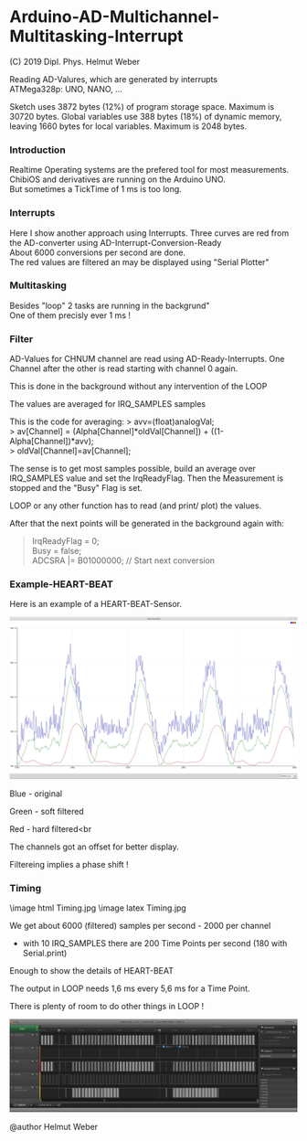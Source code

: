 # Arduino-AD-Multichannel-Multitasking-Interrupt

(C) 2019 Dipl. Phys. Helmut Weber<br>
 
 Reading AD-Valures, which are generated by interrupts<br>
 ATMega328p: UNO, NANO, ...<br>
 

 Sketch uses 3872 bytes (12%) of program storage space. Maximum is 30720 bytes.
 Global variables use 388 bytes (18%) of dynamic memory, leaving 1660 bytes for local variables. Maximum is 2048 bytes.
 
 <h3>Introduction</h3>

 Realtime Operating systems are the prefered tool for most measurements.<br>
 ChibiOS and derivatives are running on the Arduino UNO.<br>
 But sometimes a TickTime of 1 ms is too long.<br>
 
  <h3>Interrupts</h3>
 Here I show another approach using Interrupts.
 Three curves are red from the AD-converter using AD-Interrupt-Conversion-Ready<br>
 About 6000 conversions per second are done.<br>
 The red values are filtered an may be displayed using "Serial Plotter"<br>
 
  <h3>Multitasking</h3>
 Besides "loop" 2 tasks are running in the backgrund"<br>
 One of them precisly ever 1 ms !
 
 
  <h3>Filter</h3>
 AD-Values for CHNUM channel are read using AD-Ready-Interrupts.
 One Channel after the other is read starting with channel 0 again.
 
 This is done in the background without any intervention of the LOOP
 
 The values are averaged for IRQ_SAMPLES  samples
 
 This is the code for averaging:
    > avv=(float)analogVal;    <br>
    > av[Channel] = (Alpha[Channel]*oldVal[Channel]) + ((1-Alpha[Channel])*avv);    <br>
    > oldVal[Channel]=av[Channel];    <br>
 
 The sense is to get most samples possible, build an average over IRQ_SAMPLES value 
 and set the IrqReadyFlag.
 Then the Measurement is stopped and the "Busy" Flag is set.
 
 LOOP or any other function has to read (and print/ plot) the values.
 
 After that the next points will be generated in the background again with:
 
   > IrqReadyFlag = 0;    <br>
   > Busy = false;    <br>
   > ADCSRA |= B01000000; // Start next conversion    <br>
 
  <h3>Example-HEART-BEAT</h3>
 Here is an example of a HEART-BEAT-Sensor. 
 
 ![Demo](./Demo.jpg?raw=true "Demo HEAART-BEAT")

 Blue - original 
 
 Green - soft filtered
 
 Red - hard filtered<br
 
 The channels got an offset for better display.
 
 Filtereing implies a phase shift !
 
  <h3>
 Timing
 </h3>
 \image html Timing.jpg
 \image latex Timing.jpg
 
 We get about 6000 (filtered) samples per second - 2000 per channel 
 
 - with 10 IRQ_SAMPLES there are 200 Time Points per second (180 with Serial.print)
 
 Enough to show the details of HEART-BEAT
 
 The output in LOOP needs 1,6 ms every 5,6 ms for a Time Point. 
 
 There is plenty of room to do other things in LOOP !
 
 ![Timing](./Timing.jpg?raw=true "Timing")

 
 @author Helmut Weber
 

